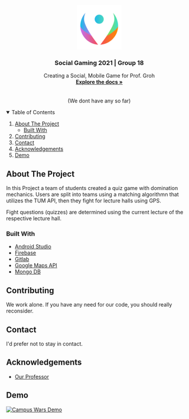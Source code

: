<!--
*** Template from https://github.com/othneildrew/Best-README-Template/blob/master/README.md
-->


<!--
[![Forks][forks-shield]][forks-url]
[![Stargazers][stars-shield]][stars-url]
[![Issues][issues-shield]][issues-url]
[![MIT License][license-shield]][license-url]
[![LinkedIn][linkedin-shield]][linkedin-url]
-->



<!-- PROJECT LOGO -->
<br />
<div align="center">
<p align="center">
  <a href="https://gitlab.lrz.de/klitzner/socgam21_group18">
    
  </a>

  <img src="images/logo_withoutcircle.jpg" alt="Logo" width="120" height="120">

  <h3 align="center">Social Gaming 2021 | Group 18 </h3>

  <p align="center">
    Creating a Social, Mobile Game for Prof. Groh
    <br />
    <a href="https://gitlab.lrz.de/klitzner/socgam21_group18"><strong>Explore the docs »</strong></a>
    <br />
    <br />
    <br />
    (We dont have any so far)
  </p>
</p>
</div> 


<!-- TABLE OF CONTENTS -->
<details open="open">
  <summary>Table of Contents</summary>
  <ol>
    <li>
      <a href="#about-the-project">About The Project</a>
      <ul>
        <li><a href="#built-with">Built With</a></li>
      </ul>
    </li>
    <li><a href="#contributing">Contributing</a></li>
    <li><a href="#contact">Contact</a></li>
    <li><a href="#acknowledgements">Acknowledgements</a></li>
    <li><a href="#demo">Demo</a></li>
  </ol>
</details>



<!-- ABOUT THE PROJECT -->
## About The Project

<!-- [![Product Name Screen Shot][product-screenshot]](https://example.com) -->

In this Project a team of students created a quiz game with domination mechanics.
Users are split into teams using a matching algorithmn that utilizes the TUM API, then they fight for lecture halls using GPS.

Fight questions (quizzes) are determined using the current lecture of the respective lecture hall.


### Built With

* [Android Studio](https://developer.android.com/studio)
* [Firebase](https://firebase.google.com/)
* [Gitlab](https://gitlab.lrz.de/)
* [Google Maps API](https://console.developers.google.com/apis)
* [Mongo DB](https://www.mongodb.com/de)

<!-- CONTRIBUTING -->
## Contributing

We work alone. If you have any need for our code, you should really reconsider.


<!-- CONTACT -->
## Contact

I'd prefer not to stay in contact.

<!--
Your Name - [@your_twitter](https://twitter.com/your_username) - email@example.com

Project Link: [https://github.com/your_username/repo_name](https://github.com/your_username/repo_name)
-->



<!-- ACKNOWLEDGEMENTS -->
## Acknowledgements

* [Our Professor](https://www.in.tum.de/social/team/georggroh/)

## Demo

[![Campus Wars Demo](https://img.youtube.com/vi/V3tVxyCp6qk/0.jpg)](https://www.youtube.com/watch?v=V3tVxyCp6qk) 

<!--
* [GitHub Emoji Cheat Sheet](https://www.webpagefx.com/tools/emoji-cheat-sheet)
* [Img Shields](https://shields.io)
* [Choose an Open Source License](https://choosealicense.com)
* [GitHub Pages](https://pages.github.com)
* [Animate.css](https://daneden.github.io/animate.css)
* [Loaders.css](https://connoratherton.com/loaders)
* [Slick Carousel](https://kenwheeler.github.io/slick)
* [Smooth Scroll](https://github.com/cferdinandi/smooth-scroll)
* [Sticky Kit](http://leafo.net/sticky-kit)
* [JVectorMap](http://jvectormap.com)
* [Font Awesome](https://fontawesome.com)
-->





<!-- MARKDOWN LINKS & IMAGES -->
<!-- https://www.markdownguide.org/basic-syntax/#reference-style-links -->
[contributors-shield]: https://img.shields.io/github/contributors/othneildrew/Best-README-Template.svg?style=for-the-badge
[contributors-url]: https://github.com/Pydes-boop/CampusWarsSocGame/graphs/contributors 
[forks-shield]: https://img.shields.io/github/forks/othneildrew/Best-README-Template.svg?style=for-the-badge
[forks-url]: https://github.com/othneildrew/Best-README-Template/network/members
[stars-shield]: https://img.shields.io/github/stars/othneildrew/Best-README-Template.svg?style=for-the-badge
[stars-url]: https://github.com/othneildrew/Best-README-Template/stargazers
[issues-shield]: https://img.shields.io/github/issues/othneildrew/Best-README-Template.svg?style=for-the-badge
[issues-url]: https://github.com/othneildrew/Best-README-Template/issues
[license-shield]: https://img.shields.io/github/license/othneildrew/Best-README-Template.svg?style=for-the-badge
[license-url]: https://github.com/othneildrew/Best-README-Template/blob/master/LICENSE.txt
[linkedin-shield]: https://img.shields.io/badge/-LinkedIn-black.svg?style=for-the-badge&logo=linkedin&colorB=555
[linkedin-url]: https://linkedin.com/in/othneildrew
[product-screenshot]: images/screenshot.png
